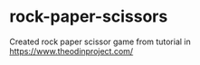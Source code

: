 # rock-paper-scissors
Created rock paper scissor game from tutorial in https://www.theodinproject.com/
